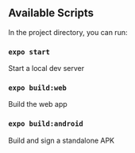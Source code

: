 ## Available Scripts

In the project directory, you can run:

### `expo start`

Start a local dev server

### `expo build:web`

Build the web app

### `expo build:android`

Build and sign a standalone APK
